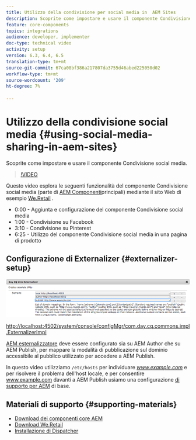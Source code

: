 ```yaml
---
title: Utilizzo della condivisione per social media in  AEM Sites
description: Scoprite come impostare e usare il componente Condivisione social media.
feature: core-components
topics: integrations
audience: developer, implementer
doc-type: technical video
activity: setup
version: 6.3, 6.4, 6.5
translation-type: tm+mt
source-git-commit: 67ca08bf386a217807da3755d46abed225050d02
workflow-type: tm+mt
source-wordcount: '209'
ht-degree: 7%

---
```



# Utilizzo della condivisione social media {#using-social-media-sharing-in-aem-sites}

Scoprite come impostare e usare il componente Condivisione social media.

>[!VIDEO](https://video.tv.adobe.com/v/18897/?quality=9&learn=on)

Questo video esplora le seguenti funzionalità del componente Condivisione social media (parte di [AEM Componenti](https://docs.adobe.com/content/help/it-IT/experience-manager-core-components/using/introduction.html)principali) mediante il sito Web di esempio [We.Retail](https://github.com/Adobe-Marketing-Cloud/aem-sample-we-retail#weretail) .

* 0:00 - Aggiunta e configurazione del componente Condivisione social media
* 1:00 - Condivisione su Facebook
* 3:10 - Condivisione su Pinterest
* 6:25 - Utilizzo del componente Condivisione social media in una pagina di prodotto

## Configurazione di Externalizer {#externalizer-setup}

![Day CQ Link Externalizer](assets/externalizer.png)

[http://localhost:4502/system/console/configMgr/com.day.cq.commons.impl.ExternalizerImpl](http://localhost:4502/system/console/configMgr/com.day.cq.commons.impl.ExternalizerImpl)

[AEM esternalizzatore](https://helpx.adobe.com/experience-manager/6-5/sites/developing/using/externalizer.html) deve essere configurato sia su AEM Author che su AEM Publish, per mappare la modalità di pubblicazione sul dominio accessibile al pubblico utilizzato per accedere a AEM Publish.

In questo video utilizziamo `/etc/hosts` per individuare *www.example.com* e per risolvere il problema dell&#39;host locale, e per consentire www.example.com davanti a AEM Publish usiamo una configurazione [di supporto per AEM](https://docs.adobe.com/content/help/en/experience-manager-dispatcher/using/getting-started/dispatcher-install.html) di base.

## Materiali di supporto {#supporting-materials}

* [Download dei componenti core AEM](https://github.com/adobe/aem-core-wcm-components/releases)
* [Download We.Retail](https://github.com/Adobe-Marketing-Cloud/aem-sample-we-retail/releases)
* [Installazione di Dispatcher](https://docs.adobe.com/content/help/en/experience-manager-dispatcher/using/getting-started/dispatcher-install.html)
